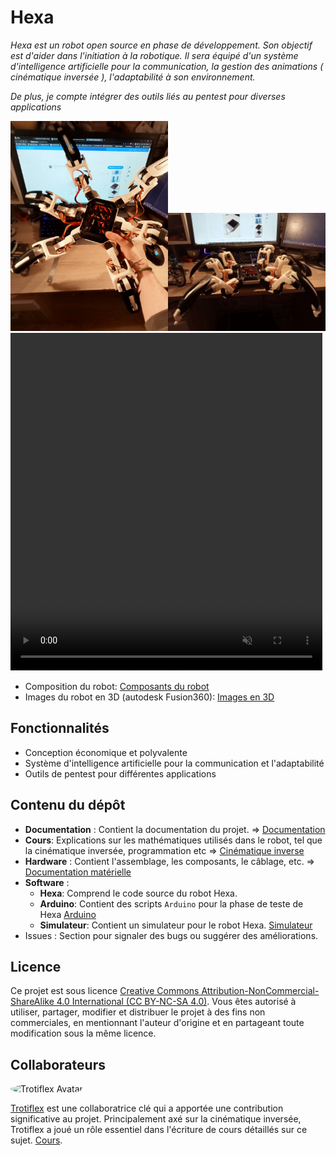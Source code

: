 # Hexa
*Hexa est un robot open source en phase de développement. Son objectif est d'aider dans l'initiation à la robotique. Il sera équipé d'un système d'intelligence artificielle pour la communication, la gestion des animations ( cinématique inversée ), l'adaptabilité à son environnement.*

*De plus, je compte intégrer des outils liés au pentest pour diverses applications*

<div>
    <img src="medias/robot.jpg" width="50%" height="50%"/><img src="medias/robot_vu_de_face.jpg" width="50%" height="50%"/>
    <div class="row post-image-bg" markdown="1">
        <video width="99%" height="540" autoplay loop muted>
            <source src="/medias/up-sleep-test.mp4" type="video/mp4" >
        </video>
    </div>
</div>


- Composition du robot: [Composants du robot](https://github.com/NotPunchnox/hexa/blob/main/hardware/Composants.md)
- Images du robot en 3D (autodesk Fusion360): [Images en 3D](https://github.com/NotPunchnox/hexa/blob/main/hardware/Hexa%203d.md)

## Fonctionnalités

- Conception économique et polyvalente
- Système d'intelligence artificielle pour la communication et l'adaptabilité
- Outils de pentest pour différentes applications

## Contenu du dépôt

- **Documentation** : Contient la documentation du projet. => [Documentation](./Documentation/README.md)
- **Cours**: Explications sur les mathématiques utilisés dans le robot, tel que la cinématique inversée, programmation etc => [Cinématique inverse](./learn/README.md)
- **Hardware** : Contient l'assemblage, les composants, le câblage, etc. => [Documentation matérielle](./hardware/Composants.md)
- **Software** : 
    - **Hexa**: Comprend le code source du robot Hexa.
    - **Arduino**: Contient des scripts `Arduino` pour la phase de teste de Hexa [Arduino](./software/Arduino/)
    - **Simulateur**: Contient un simulateur pour le robot Hexa. [Simulateur](./software/simulator/README.md)
- Issues : Section pour signaler des bugs ou suggérer des améliorations.

## Licence

Ce projet est sous licence [Creative Commons Attribution-NonCommercial-ShareAlike 4.0 International (CC BY-NC-SA 4.0)](https://creativecommons.org/licenses/by-nc-sa/4.0/deed.fr). Vous êtes autorisé à utiliser, partager, modifier et distribuer le projet à des fins non commerciales, en mentionnant l'auteur d'origine et en partageant toute modification sous la même licence.


## Collaborateurs

<img src="https://avatars.githubusercontent.com/u/126868056?v=4" alt="Trotiflex Avatar" width="10%" height="10%" style="border-radius: 50%;">

[Trotiflex](https://github.com/trotiflex) est une collaboratrice clé qui a apportée une contribution significative au projet. Principalement axé sur la cinématique inversée, Trotiflex a joué un rôle essentiel dans l'écriture de cours détaillés sur ce sujet. [Cours](./learn/maths/cinématique_inversée.md).
